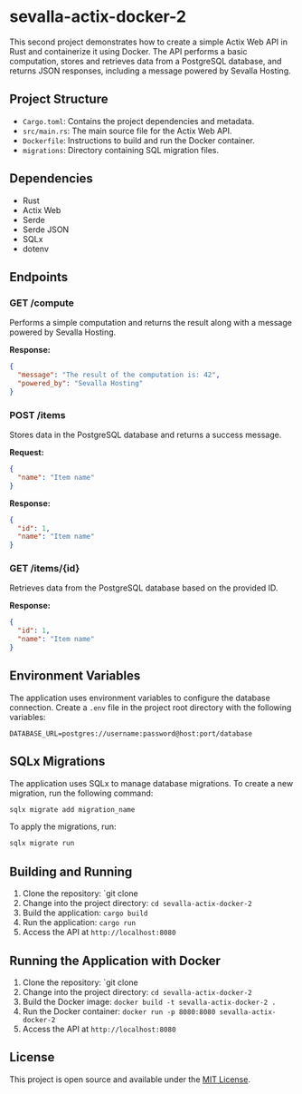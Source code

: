 # sevalla-actix-docker-2

This second project demonstrates how to create a simple Actix Web API in Rust and containerize it using Docker.
The API performs a basic computation, stores and retrieves data from a PostgreSQL database, and returns JSON responses, including a message powered by Sevalla Hosting.

## Project Structure

- `Cargo.toml`: Contains the project dependencies and metadata.
- `src/main.rs`: The main source file for the Actix Web API.
- `Dockerfile`: Instructions to build and run the Docker container.
- `migrations`: Directory containing SQL migration files.

## Dependencies

- Rust
- Actix Web
- Serde
- Serde JSON
- SQLx
- dotenv

## Endpoints

### GET /compute

Performs a simple computation and returns the result along with a message powered by Sevalla Hosting.

**Response:**
```json
{
  "message": "The result of the computation is: 42",
  "powered_by": "Sevalla Hosting"
}
```

### POST /items

Stores data in the PostgreSQL database and returns a success message.

**Request:**
```json
{
  "name": "Item name"
}
```

**Response:**
```json
{
  "id": 1,
  "name": "Item name"
}
```

### GET /items/{id}

Retrieves data from the PostgreSQL database based on the provided ID.

**Response:**
```json
{
  "id": 1,
  "name": "Item name"
}
```

## Environment Variables

The application uses environment variables to configure the database connection. Create a `.env` file in the project root directory with the following variables:

```
DATABASE_URL=postgres://username:password@host:port/database
```

## SQLx Migrations

The application uses SQLx to manage database migrations. To create a new migration, run the following command:

```bash
sqlx migrate add migration_name
```

To apply the migrations, run:

```bash
sqlx migrate run
```

## Building and Running

1. Clone the repository: `git clone
2. Change into the project directory: `cd sevalla-actix-docker-2`
3. Build the application: `cargo build`
4. Run the application: `cargo run`
5. Access the API at `http://localhost:8080`

## Running the Application with Docker

1. Clone the repository: `git clone
2. Change into the project directory: `cd sevalla-actix-docker-2`
3. Build the Docker image: `docker build -t sevalla-actix-docker-2 .`
4. Run the Docker container: `docker run -p 8080:8080 sevalla-actix-docker-2`
5. Access the API at `http://localhost:8080`

## License

This project is open source and available under the [MIT License](LICENSE).